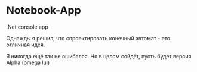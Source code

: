 # Notebook-App
.Net console app 

Однажды я решил, что спроектировать конечный автомат - это отличная идея.

Я никогда ещё так не ошибался. Но в целом сойдёт, пусть будет версия Alpha (omega lul)
